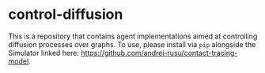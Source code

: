 # control-diffusion

This is a repository that contains agent implementations aimed at controlling diffusion processes over graphs.
To use, please install via `pip` alongside the Simulator linked here: https://github.com/andrei-rusu/contact-tracing-model.